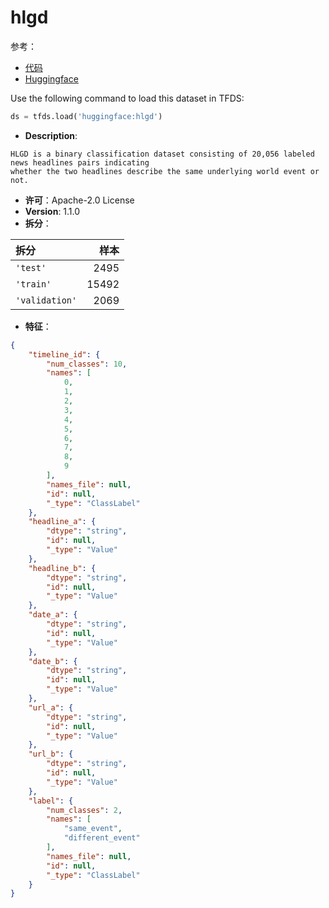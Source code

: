 # hlgd

参考：

- [代码](https://github.com/huggingface/datasets/blob/master/datasets/hlgd)
- [Huggingface](https://huggingface.co/datasets/hlgd)

Use the following command to load this dataset in TFDS:

```python
ds = tfds.load('huggingface:hlgd')
```

- **Description**:

```
HLGD is a binary classification dataset consisting of 20,056 labeled news headlines pairs indicating
whether the two headlines describe the same underlying world event or not.
```

- **许可**：Apache-2.0 License
- **Version**: 1.1.0
- **拆分**：

拆分 | 样本
:-- | --:
`'test'` | 2495
`'train'` | 15492
`'validation'` | 2069

- **特征**：

```json
{
    "timeline_id": {
        "num_classes": 10,
        "names": [
            0,
            1,
            2,
            3,
            4,
            5,
            6,
            7,
            8,
            9
        ],
        "names_file": null,
        "id": null,
        "_type": "ClassLabel"
    },
    "headline_a": {
        "dtype": "string",
        "id": null,
        "_type": "Value"
    },
    "headline_b": {
        "dtype": "string",
        "id": null,
        "_type": "Value"
    },
    "date_a": {
        "dtype": "string",
        "id": null,
        "_type": "Value"
    },
    "date_b": {
        "dtype": "string",
        "id": null,
        "_type": "Value"
    },
    "url_a": {
        "dtype": "string",
        "id": null,
        "_type": "Value"
    },
    "url_b": {
        "dtype": "string",
        "id": null,
        "_type": "Value"
    },
    "label": {
        "num_classes": 2,
        "names": [
            "same_event",
            "different_event"
        ],
        "names_file": null,
        "id": null,
        "_type": "ClassLabel"
    }
}
```
